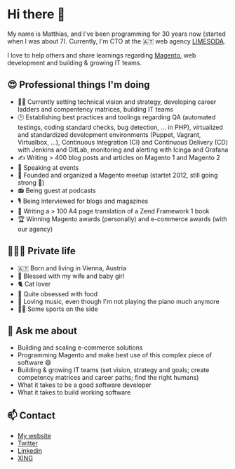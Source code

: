 # Hi there 👋

My name is Matthias, and I've been programming for 30 years now (started when I was about 7). Currently, I'm CTO at the :austria: web agency [LIMESODA](https://www.limesoda.com/).

I love to help others and share learnings regarding [Magento](https://magento.com/), web development and building & growing IT teams.

## :heart_eyes: Professional things I'm doing

* :construction_worker_man: Currently setting technical vision and strategy, developing career ladders and compentency matrices, building IT teams
* :clock2: Establishing best practices and toolings regarding QA (automated testings, coding standard checks, bug detection, ... in PHP), virtualized and standardized development environments (Puppet, Vagrant, Virtualbox, ...), Continuous Integration (CI) and Continuous Delivery (CD) with Jenkins and GitLab, monitoring and alerting with Icinga and Grafana
* :writing_hand: Writing > 400 blog posts and articles on Magento 1 and Magento 2
* :microphone: Speaking at events
* :hugs: Founded and organized a Magento meetup (startet 2012, still going strong :muscle:)
* :radio: Being guest at podcasts
* :studio_microphone: Being interviewed for blogs and magazines
* :notebook: Writing a > 100 A4 page translation of a Zend Framework 1 book
* :trophy: Winning Magento awards (personally) and e-commerce awards (with our agency)

## :family_man_woman_girl: Private life

* :austria: Born and living in Vienna, Austria
* :smiling_face_with_three_hearts: Blessed with my wife and baby girl
* :cat2: Cat lover
* :spaghetti: Quite obsessed with food
* :musical_keyboard: Loving music, even though I'm not playing the piano much anymore
* :running_man: Some sports on the side

## 💬 Ask me about

* Building and scaling e-commerce solutions
* Programming Magento and make best use of this complex piece of software 😄
* Building & growing IT teams (set vision, strategy and goals; create competency matrices and career paths; find the right humans)
* What it takes to be a good software developer
* What it takes to build working software

## 📫 Contact

* [My website](https://www.matthias-zeis.com)
* [Twitter](https://twitter.com/mzeis)
* [Linkedin](https://www.linkedin.com/feed/)
* [XING](https://www.xing.com/profile/Matthias_GlitznerZeis)
